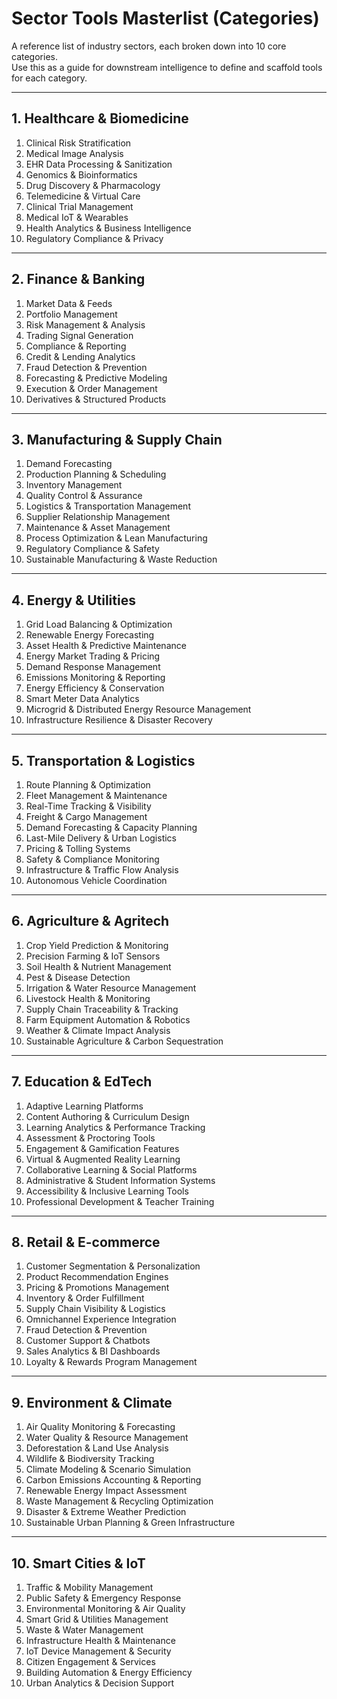 # Sector Tools Masterlist (Categories)

A reference list of industry sectors, each broken down into 10 core categories.  
Use this as a guide for downstream intelligence to define and scaffold tools for each category.

---

## 1. Healthcare & Biomedicine

1. Clinical Risk Stratification  
2. Medical Image Analysis  
3. EHR Data Processing & Sanitization  
4. Genomics & Bioinformatics  
5. Drug Discovery & Pharmacology  
6. Telemedicine & Virtual Care  
7. Clinical Trial Management  
8. Medical IoT & Wearables  
9. Health Analytics & Business Intelligence  
10. Regulatory Compliance & Privacy  

---

## 2. Finance & Banking

1. Market Data & Feeds  
2. Portfolio Management  
3. Risk Management & Analysis  
4. Trading Signal Generation  
5. Compliance & Reporting  
6. Credit & Lending Analytics  
7. Fraud Detection & Prevention  
8. Forecasting & Predictive Modeling  
9. Execution & Order Management  
10. Derivatives & Structured Products  

---

## 3. Manufacturing & Supply Chain

1. Demand Forecasting  
2. Production Planning & Scheduling  
3. Inventory Management  
4. Quality Control & Assurance  
5. Logistics & Transportation Management  
6. Supplier Relationship Management  
7. Maintenance & Asset Management  
8. Process Optimization & Lean Manufacturing  
9. Regulatory Compliance & Safety  
10. Sustainable Manufacturing & Waste Reduction  

---

## 4. Energy & Utilities

1. Grid Load Balancing & Optimization  
2. Renewable Energy Forecasting  
3. Asset Health & Predictive Maintenance  
4. Energy Market Trading & Pricing  
5. Demand Response Management  
6. Emissions Monitoring & Reporting  
7. Energy Efficiency & Conservation  
8. Smart Meter Data Analytics  
9. Microgrid & Distributed Energy Resource Management  
10. Infrastructure Resilience & Disaster Recovery  

---

## 5. Transportation & Logistics

1. Route Planning & Optimization  
2. Fleet Management & Maintenance  
3. Real-Time Tracking & Visibility  
4. Freight & Cargo Management  
5. Demand Forecasting & Capacity Planning  
6. Last-Mile Delivery & Urban Logistics  
7. Pricing & Tolling Systems  
8. Safety & Compliance Monitoring  
9. Infrastructure & Traffic Flow Analysis  
10. Autonomous Vehicle Coordination  

---

## 6. Agriculture & Agritech

1. Crop Yield Prediction & Monitoring  
2. Precision Farming & IoT Sensors  
3. Soil Health & Nutrient Management  
4. Pest & Disease Detection  
5. Irrigation & Water Resource Management  
6. Livestock Health & Monitoring  
7. Supply Chain Traceability & Tracking  
8. Farm Equipment Automation & Robotics  
9. Weather & Climate Impact Analysis  
10. Sustainable Agriculture & Carbon Sequestration  

---

## 7. Education & EdTech

1. Adaptive Learning Platforms  
2. Content Authoring & Curriculum Design  
3. Learning Analytics & Performance Tracking  
4. Assessment & Proctoring Tools  
5. Engagement & Gamification Features  
6. Virtual & Augmented Reality Learning  
7. Collaborative Learning & Social Platforms  
8. Administrative & Student Information Systems  
9. Accessibility & Inclusive Learning Tools  
10. Professional Development & Teacher Training  

---

## 8. Retail & E-commerce

1. Customer Segmentation & Personalization  
2. Product Recommendation Engines  
3. Pricing & Promotions Management  
4. Inventory & Order Fulfillment  
5. Supply Chain Visibility & Logistics  
6. Omnichannel Experience Integration  
7. Fraud Detection & Prevention  
8. Customer Support & Chatbots  
9. Sales Analytics & BI Dashboards  
10. Loyalty & Rewards Program Management  

---

## 9. Environment & Climate

1. Air Quality Monitoring & Forecasting  
2. Water Quality & Resource Management  
3. Deforestation & Land Use Analysis  
4. Wildlife & Biodiversity Tracking  
5. Climate Modeling & Scenario Simulation  
6. Carbon Emissions Accounting & Reporting  
7. Renewable Energy Impact Assessment  
8. Waste Management & Recycling Optimization  
9. Disaster & Extreme Weather Prediction  
10. Sustainable Urban Planning & Green Infrastructure  

---

## 10. Smart Cities & IoT

1. Traffic & Mobility Management  
2. Public Safety & Emergency Response  
3. Environmental Monitoring & Air Quality  
4. Smart Grid & Utilities Management  
5. Waste & Water Management  
6. Infrastructure Health & Maintenance  
7. IoT Device Management & Security  
8. Citizen Engagement & Services  
9. Building Automation & Energy Efficiency  
10. Urban Analytics & Decision Support  

